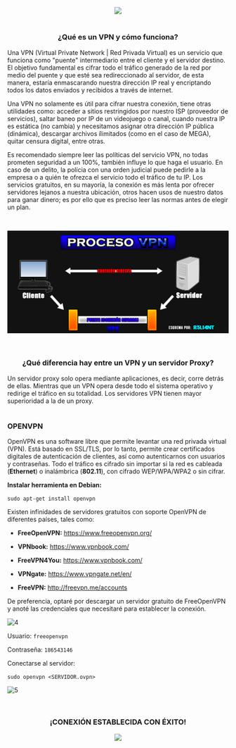 <p align="center">
  <a href="https://github.com/DenverCoder1/readme-typing-svg"><img src="https://readme-typing-svg.herokuapp.com?color=13F700&lines=Configurar+una+VPN+con+OpenVPN"></a>
</p>

<h1 align="center"></h1>

<h3 align="center">¿Qué es un VPN y cómo funciona?</h3>

Una VPN (Virtual Private Network | Red Privada Virtual) es un servicio que funciona como "puente" intermediario entre el cliente y el servidor destino. El objetivo fundamental es cifrar todo el tráfico generado de la red por medio del puente y que esté sea redireccionado al servidor, de esta manera, estaría enmascarando nuestra dirección IP real y encriptando todos los datos envíados y recibidos a través de internet.

Una VPN no solamente es útil para cifrar nuestra conexión, tiene otras utilidades como: acceder a sitios restringidos por nuestro ISP (proveedor de servicios), saltar baneo por IP de un videojuego o canal, cuando nuestra IP es estática (no cambia) y necesitamos asignar otra dirección IP pública (dinámica), descargar archivos ílimitados (como en el caso de MEGA), quitar censura digital, entre otras. 

Es recomendado siempre leer las políticas del servicio VPN, no todas prometen seguridad a un 100%, también influye lo que haga el usuario. En caso de un delito, la polícia con una orden judicial puede pedirle a la empresa o a quién te ofrezca el servicio todo el tráfico de tu IP. Los servicios gratuitos, en su mayoría, la conexión es más lenta por ofrecer servidores lejanos a nuestra ubicación, otros hacen usos de nuestro datos para ganar dinero; es por ello que es preciso leer las normas antes de elegir un plan.

</br>

<a href="#" align="center"><img src="https://github.com/R3LI4NT/articulos/blob/main/Seguridad/Anonimato/GNU-Linux/img/procesoVPN.png"></a>

</br>

<h3 align="center">¿Qué diferencia hay entre un VPN y un servidor Proxy?</h3>

Un servidor proxy solo opera mediante aplicaciones, es decir, corre detrás de ellas. Mientras que un VPN opera desde todo el sistema operativo y redirige el tráfico en su totalidad. Los servidores VPN tienen mayor superioridad a la de un proxy.

<h1 align="center"></h1>


### OPENVPN
OpenVPN es una software libre que permite levantar una red privada virtual (VPN). Está basado en SSL/TLS, por lo tanto, permite crear certificados digitales de autenticación de clientes, así como autenticarnos con usuarios y contraseñas. Todo el tráfico es cifrado sin importar si la red es cableada (**Ethernet**) o inalámbrica (**802.11**), con cifrado WEP/WPA/WPA2 o sin cifrar.

**Instalar herramienta en Debian:**
```
sudo apt-get install openvpn 
```

Existen infinidades de servidores gratuitos con soporte OpenVPN de diferentes países, tales como:

- **FreeOpenVPN:** https://www.freeopenvpn.org/

- **VPNbook:** https://www.vpnbook.com/

- **FreeVPN4You:** https://www.vpnbook.com/

- **VPNgate:** https://www.vpngate.net/en/

- **FreeVPN:** http://freevpn.me/accounts

De preferencia, optaré por descargar un servidor gratuito de FreeOpenVPN y anoté las credenciales que necesitaré para establecer la conexión.

![4](https://user-images.githubusercontent.com/75953873/182973920-8c49bb84-9c27-41a4-9d91-d0c30afddb67.png)

Usuario: `freeopenvpn`

Contraseña: `186543146`

Conectarse al servidor:
```
sudo openvpn <SERVIDOR.ovpn>
```
![5](https://user-images.githubusercontent.com/75953873/182974041-a0351940-58b5-48c3-824e-2a2559c65885.png)

</br>

<h3 align="center">¡CONEXIÓN ESTABLECIDA CON ÉXITO!</h3>

<p align="center">
  <img src="https://user-images.githubusercontent.com/75953873/182974290-5698df85-8844-4a2a-89f9-3f5bbfd63880.png">
</p>
